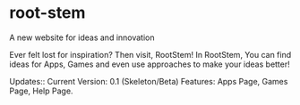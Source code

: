 # root-stem
A new website for ideas and innovation

Ever felt lost for inspiration? Then visit, RootStem!
In RootStem, You can find ideas for Apps, Games and even use approaches to 
make your ideas better!

Updates::
Current Version: 0.1 (Skeleton/Beta)
Features: Apps Page, Games Page, Help Page.
